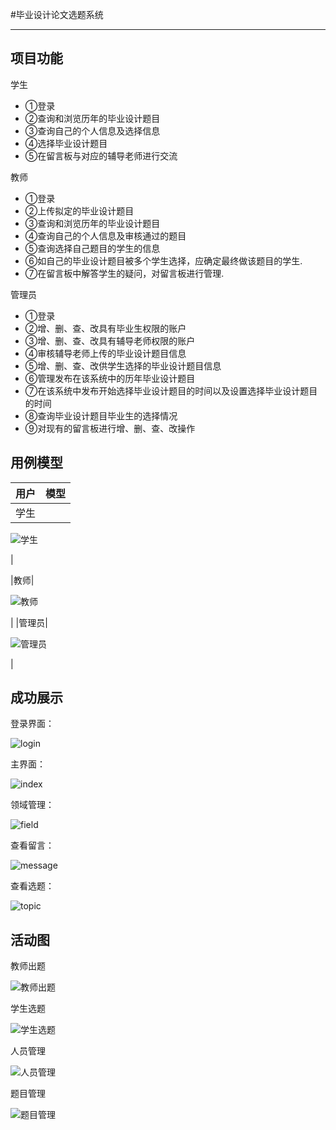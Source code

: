 #毕业设计论文选题系统

-------------------------------------------

## 项目功能

学生

+ ①登录
+ ②查询和浏览历年的毕业设计题目
+ ③查询自己的个人信息及选择信息
+ ④选择毕业设计题目
+ ⑤在留言板与对应的辅导老师进行交流

教师

+ ①登录
+ ②上传拟定的毕业设计题目
+ ③查询和浏览历年的毕业设计题目
+ ④查询自己的个人信息及审核通过的题目
+ ⑤查询选择自己题目的学生的信息
+ ⑥如自己的毕业设计题目被多个学生选择，应确定最终做该题目的学生.
+ ⑦在留言板中解答学生的疑问，对留言板进行管理.

管理员

+ ①登录
+ ②增、删、查、改具有毕业生权限的账户
+ ③增、删、查、改具有辅导老师权限的账户
+ ④审核辅导老师上传的毕业设计题目信息
+ ⑤增、删、查、改供学生选择的毕业设计题目信息
+ ⑥管理发布在该系统中的历年毕业设计题目
+ ⑦在该系统中发布开始选择毕业设计题目的时间以及设置选择毕业设计题目的时间
+ ⑧查询毕业设计题目毕业生的选择情况
+ ⑨对现有的留言板进行增、删、查、改操作

## 用例模型
|用户|模型|
| --- | --- |
|学生|

![学生](/img/student.png)

|

|教师|

![教师](/img/teacher.png)

|
|管理员|

![管理员](/img/admin.png)

|

## 成功展示

登录界面：

![login](/img/login.jpg)

主界面：

![index](/img/index.jpg)

领域管理：

![field](/img/field.jpg)

查看留言：

![message](/img/message.jpg)

查看选题：

![topic](/img/topic.jpg)


## 活动图

教师出题

![教师出题](/img/workflow1.png)

学生选题

![学生选题](/img/workflow2.png)

人员管理

![人员管理](/img/workflow3.png)

题目管理

![题目管理](/img/workflow4.png)



